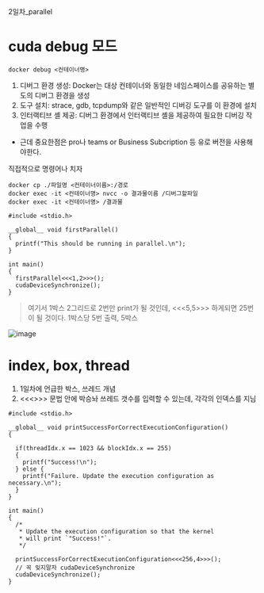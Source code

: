2일차_parallel

# cuda debug 모드

```shell
docker debug <컨테이너명>
```

1. 디버그 환경 생성: Docker는 대상 컨테이너와 동일한 네임스페이스를 공유하는 별도의 디버그 환경을 생성
2. 도구 설치: strace, gdb, tcpdump와 같은 일반적인 디버깅 도구를 이 환경에 설치
3. 인터랙티브 셸 제공: 디버그 환경에서 인터랙티브 셸을 제공하여 필요한 디버깅 작업을 수행

- 근데 중요한점은 pro나 teams or Business Subcription 등 유로 버전을 사용해야한다.

직접적으로 명령어나 치자

```shell
docker cp ./파일명 <컨테이너이름>:/경로
docker exec -it <컨테이너명> nvcc -o 결과물이름 /디버그할파일
docker exec -it <컨테이너명> /결과물
```

```cuda
#include <stdio.h>

__global__ void firstParallel()
{
  printf("This should be running in parallel.\n");
}

int main()
{
  firstParallel<<<1,2>>>();
  cudaDeviceSynchronize();
}
```

> 여기서 1박스 2그리드로 2번만 print가 될 것인데,
> <<<5,5>>> 하게되면 25번이 될 것이다.
> 1박스당 5번 출력, 5박스

![image](https://github.com/user-attachments/assets/b8ce0412-a463-4a47-86bb-e3c2a977bd30)

# index, box, thread

1. 1일차에 언급한 박스, 쓰레드 개념
2. <<<>>> 문법 안에 박승놔 쓰레드 갯수를 입력할 수 있는데, 각각의 인덱스를 지님


```cuda
#include <stdio.h>

__global__ void printSuccessForCorrectExecutionConfiguration()
{

  if(threadIdx.x == 1023 && blockIdx.x == 255)
  {
    printf("Success!\n");
  } else {
    printf("Failure. Update the execution configuration as necessary.\n");
  }
}

int main()
{
  /*
   * Update the execution configuration so that the kernel
   * will print `"Success!"`.
   */

  printSuccessForCorrectExecutionConfiguration<<<256,4>>>();
  // 꼭 잊지말자 cudaDeviceSynchronize
  cudaDeviceSynchronize();
}

```
